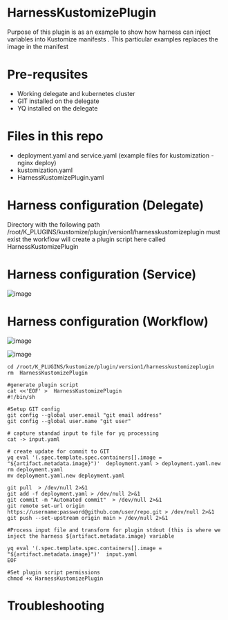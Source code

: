 # HarnessKustomizePlugin

Purpose of this plugin is as an example to show how harness can inject variables into Kustomize manifests .
This particular examples replaces the image in the manifest 

# Pre-requsites

- Working delegate and kubernetes cluster
- GIT installed on the delegate 
- YQ installed on the delegate 

# Files in this repo 

- deployment.yaml and service.yaml (example files for kustomization - nginx deploy)
- kustomization.yaml
- HarnessKustomizePlugin.yaml

# Harness configuration (Delegate)

Directory with the following path /root/K_PLUGINS/kustomize/plugin/version1/harnesskustomizeplugin must exist the workflow will create a plugin script here called HarnessKustomizePlugin


# Harness configuration (Service)


![image](https://user-images.githubusercontent.com/44827446/114340816-bdb62880-9b9b-11eb-8a74-d08aff6ff3a0.png)


# Harness configuration (Workflow)

![image](https://user-images.githubusercontent.com/44827446/114340868-d7577000-9b9b-11eb-93ad-7e115e2932f2.png)

![image](https://user-images.githubusercontent.com/44827446/114344651-8fd4e200-9ba3-11eb-9e52-6125785c223f.png)


```
cd /root/K_PLUGINS/kustomize/plugin/version1/harnesskustomizeplugin
rm  HarnessKustomizePlugin

#generate plugin script
cat <<'EOF' >  HarnessKustomizePlugin
#!/bin/sh

#Setup GIT config 
git config --global user.email "git email address"
git config --global user.name "git user"

# capture standad input to file for yq processing 
cat -> input.yaml

# create update for commit to GIT
yq eval '(.spec.template.spec.containers[].image = "${artifact.metadata.image}")'  deployment.yaml > deployment.yaml.new
rm deployment.yaml
mv deployment.yaml.new deployment.yaml

git pull  > /dev/null 2>&1
git add -f deployment.yaml > /dev/null 2>&1
git commit -m "Automated commit"  > /dev/null 2>&1
git remote set-url origin https://username:password@github.com/user/repo.git > /dev/null 2>&1
git push --set-upstream origin main > /dev/null 2>&1

#Process input file and transform for plugin stdout (this is where we inject the harness ${artifact.metadata.image} variable

yq eval '(.spec.template.spec.containers[].image = "${artifact.metadata.image}")'  input.yaml
EOF

#Set plugin script permissions 
chmod +x HarnessKustomizePlugin
```

# Troubleshooting
